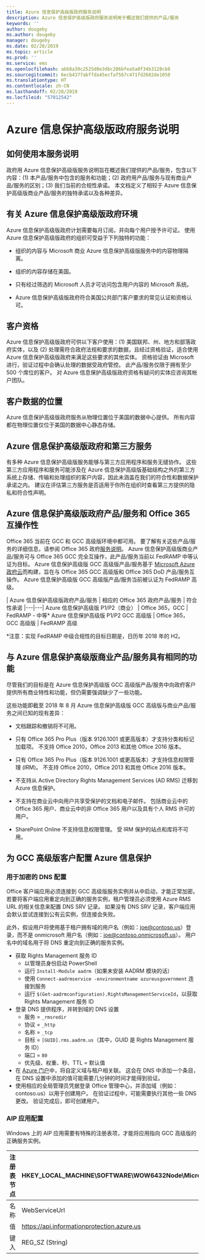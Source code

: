 ```yaml
---
title: Azure 信息保护高级版政府服务说明
description: Azure 信息保护高级版政府服务说明用于概述我们提供的产品/服务
keywords: ''
author: dougeby
ms.author: dougeby
manager: dougeby
ms.date: 02/28/2019
ms.topic: article
ms.prod: ''
ms.service: ems
ms.openlocfilehash: abb8a30c2525d0e3dbc286bfea5a0f34b3128cb8
ms.sourcegitcommit: 6ecb4377abffda45ecfaf567c471fd2682de1050
ms.translationtype: HT
ms.contentlocale: zh-CN
ms.lasthandoff: 02/28/2019
ms.locfileid: "57012542"
---
```

# <a name="azure-information-protection-premium-government-service-description"></a>Azure 信息保护高级版政府服务说明 

## <a name="how-to-use-this-service-description"></a>如何使用本服务说明 

政府用 Azure 信息保护高级版服务说明旨在概述我们提供的产品/服务，包含以下内容：(1) 本产品/服务中包含的服务和功能；(2) 政府用产品/服务与现有商业产品/服务的区别；(3) 我们当前的合规性承诺。 本文档定义了相较于 Azure 信息保护高级版商业产品/服务的独特承诺以及各种差异。 

## <a name="about-azure-information-protection-premium-government-environments"></a>有关 Azure 信息保护高级版政府环境 

Azure 信息保护高级版政府计划需要每月订阅，并向每个用户授予许可证。 使用 Azure 信息保护高级版政府的组织可受益于下列独特的功能： 

* 组织的内容与 Microsoft 商业 Azure 信息保护高级版服务中的内容物理隔离。 

* 组织的内容存储在美国。 

* 只有经过筛选的 Microsoft 人员才可访问包含用户内容的 Microsoft 系统。 

* Azure 信息保护高级版政府符合美国公共部门客户要求的常见认证和资格认可。 

## <a name="customer-eligibility"></a>客户资格 

Azure 信息保护高级版政府可供以下客户使用：(1) 美国联邦、州、地方和部落政府实体，以及 (2) 处理需符合政府法规和要求的数据，且经过资格验证，适合使用 Azure 信息保护高级版政府来满足这些要求的其他实体。 资格验证由 Microsoft 进行，验证过程中会确认处理的数据受政府管控。 此产品/服务仅限于拥有至少 500 个席位的客户。 对 Azure 信息保护高级版政府资格有疑问的实体应咨询其帐户团队。 

## <a name="location-of-customer-data"></a>客户数据的位置 

Azure 信息保护高级版政府服务从物理位置位于美国的数据中心提供。 所有内容都在物理位置仅位于美国的数据中心静态存储。 

## <a name="azure-information-protection-premium-government-and-third-party-services"></a>Azure 信息保护高级版政府和第三方服务 

有多种 Azure 信息保护高级版服务能够与第三方应用程序和服务无缝协作。 这些第三方应用程序和服务可能涉及在 Azure 信息保护高级版基础结构之外的第三方系统上存储、传输和处理组织的客户内容，因此未涵盖在我们的符合性和数据保护承诺之内。 建议在评估第三方服务是否适用于你所在组织时查看第三方提供的隐私和符合性声明。 

## <a name="azure-information-protection-premium-government-offers-and-office-365-interoperability"></a>Azure 信息保护高级版政府产品/服务和 Office 365 互操作性 

Office 365 当前在 GCC 和 GCC 高级版环境中都可用。 要了解有关这些产品/服务的详细信息，请参阅 Office 365 政府[服务说明](https://technet.microsoft.com/library/mt774581.aspx)。 Azure 信息保护高级版商业产品/服务可与 Office 365 GCC 完全互操作，此产品/服务当前以 FedRAMP 中等认证为目标。 Azure 信息保护高级版 GCC 高级版产品/服务基于 [Microsoft Azure 政府云](https://docs.microsoft.com/azure/azure-government/documentation-government-welcome)而构建，旨在与 Office 365 GCC 高级版和 Office 365 DoD 产品/服务互操作。 Azure 信息保护高级版 GCC 高级版产品/服务当前被认证为 FedRAMP 高级。 

| Azure 信息保护高级版政府产品/服务 | 相应的 Office 365 政府产品/服务 | 符合性承诺 
|---|---|
Azure 信息保护高级版 P1/P2（商业） | Office 365，GCC | FedRAMP - 中等* 
Azure 信息保护高级版 P1/P2 GCC 高级版 | Office 365，GCC 高级版 | FedRAMP 高级 

*注意：实现 FedRAMP 中级合规性的目标日期是，日历年 2018 年的 H2。 

## <a name="parity-with-azure-information-protection-premium-commercial-offerings"></a>与 Azure 信息保护高级版商业产品/服务具有相同的功能 

尽管我们的目标是在 Azure 信息保护高级版 GCC 高级版产品/服务中向政府客户提供所有商业特性和功能，但仍需要强调缺少了一些功能。 

这些功能即截至 2018 年 8 月 Azure 信息保护高级版 GCC 高级版与商业产品/服务之间已知的现有差异： 

* 文档跟踪和撤销将不可用。 

* 只有 Office 365 Pro Plus（版本 9126.1001 或更高版本）才支持分类和标记加载项。 不支持 Office 2010，Office 2013 和其他 Office 2016 版本。 

* 只有 Office 365 Pro Plus（版本 9126.1001 或更高版本）才支持信息权限管理 (IRM)。 不支持 Office 2010，Office 2013 和其他 Office 2016 版本。 

* 不支持从 Active Directory Rights Management Services (AD RMS) 迁移到 Azure 信息保护。 

* 不支持在商业云中向用户共享受保护的文档和电子邮件。 包括商业云中的 Office 365 用户、商业云中的非 Office 365 用户以及具有个人 RMS 许可的用户。 

* SharePoint Online 不支持信息权限管理。 受 IRM 保护的站点和库将不可用。 

## <a name="configuring-azure-information-protection-for-gcc-high-customers"></a>为 GCC 高级版客户配置 Azure 信息保护

### <a name="dns-configuration-for-encryption"></a>用于加密的 DNS 配置
Office 客户端应用必须连接到 GCC 高级版服务实例并从中启动，才能正常加密。 若要将客户端应用重定向到正确的服务实例，租户管理员必须使用 Azure RMS URL 的相关信息来配置 DNS SRV 记录。 如果没有 DNS SRV 记录，客户端应用会默认尝试连接到公有云实例，但连接会失败。

此外，假设用户将使用基于租户拥有域的用户名（例如：joe@contoso.us）登录，而不是 onmicrosoft 用户名（例如：joe@contoso.onmicrosoft.us）。 用户名中的域名用于将 DNS 重定向到正确的服务实例。

* 获取 Rights Management 服务 ID 
  * 以管理员身份启动 PowerShell 
  * 运行 `Install-Module aadrm`（如果未安装 AADRM 模块的话） 
  * 使用 `Connect-aadrmservice -environmentname azureusgovernment` 连接到服务
  * 运行 `$(Get-aadrmconfiguration).RightsManagementServiceId`，以获取 Rights Management 服务 ID
* 登录 DNS 提供程序，并转到域的 DNS 设置 
  * 服务 = `_rmsredir` 
  * 协议 = `_http` 
  * 名称 = `_tcp` 
  * 目标 = `[GUID].rms.aadrm.us`（其中，GUID 是 Rights Management 服务 ID） 
  * 端口 = `80` 
  * 优先级、权重、秒、TTL = 默认值 
* 在 [Azure 门户](https://portal.azure.us/#blade/Microsoft_AAD_IAM/ActiveDirectoryMenuBlade/Domains)中，将自定义域与租户相关联。 这会在 DNS 中添加一个条目，在 DNS 设置中添加的值可能需要几分钟的时间才能得到验证。  
* 使用相应的全局管理员凭据登录 Office 管理中心，并添加域（例如：contoso.us）以用于创建用户。 在验证过程中，可能需要执行其他一些 DNS 更改。 验证完成后，即可创建用户。

### <a name="aip-apps-configuration"></a>AIP 应用配置
Windows 上的 AIP 应用需要有特殊的注册表项，才能将应用指向 GCC 高级版的正确服务实例。  

| 注册表节点 | HKEY_LOCAL_MACHINE\SOFTWARE\WOW6432Node\Microsoft\MSIP |
| --- | --- |
| 名称 | WebServiceUrl |
| 值 | https://api.informationprotection.azure.us |
| 键入 | REG_SZ (String) |
